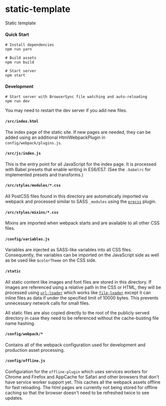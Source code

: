 # static-template

Static template

#### Quick Start

```
# Install dependencies
npm run yarn

# Build assets
npm run build

# Start server
npm start
```

#### Development

```
# Start server with BrowserSync file watching and auto-reloading
npm run dev
```

You may need to restart the dev server if you add new files.

#### `/src/index.html`

The index page of the static site. If new pages are needed, they can be added
using an additional HtmlWebpackPlugin in `config/webpack/plugins.js`.

#### `/src/js/index.js`

This is the entry point for all JavaScript for the index page. It is processed
with Babel presets that enable writing in ES6/ES7. (See the `.babelrc` for
implemented presets and transforms.)

#### `/src/styles/modules/*.css`

All PostCSS files found in this directory are automatically imported via
webpack and processed similar to SASS `_modules` using the
[`precss`](https://github.com/jonathantneal/precss) plugin.

#### `/src/styles/mixins/*.css`

Mixins are imported when webpack starts and are available to all other CSS
files.

#### `/config/variables.js`

Variables are injected as SASS-like variables into all CSS files. Consequently,
the variables can be imported on the JavaScript side as well as be used like
`$colorTheme` on the CSS side.

#### `/static`

All static content like images and font files are stored in this directory. If
images are referenced using a relative path in the CSS or HTML, they will be
processed using [`url-loader`](https://github.com/webpack/url-loader) which
works like [`file-loader`](https://github.com/webpack/file-loader) except it
can inline files as data if under the specified limit of 10000 bytes. This
prevents unnecessary network calls for small files.

All static files are also copied directly to the root of the publicly served
directory in case they need to be referenced without the cache-busting file
name hashing.

#### `/config/webpack/*`

Contains all of the webpack configuration used for development and production
asset processing.

#### `/config/offline.js`

Configuration for the `offline-plugin` which uses services workers for Chrome
and Firefox and AppCache for Safari and other browsers that don't have service
worker support yet. This caches all the webpack assets offline for fast
reloading. The html pages are currently not being stored for offline caching so
that the browser doesn't need to be refreshed twice to see updates.
